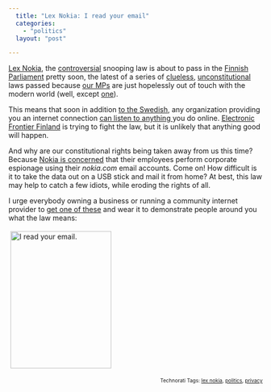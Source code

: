 ```yaml
---
  title: "Lex Nokia: I read your email"
  categories: 
    - "politics"
  layout: "post"

---
```

<p>
<a href="http://www.hs.fi/english/article/%E2%80%9DLex+Nokia%E2%80%9D+gets+blessing+from+Constitutional+Law+Committee/1135241092046">Lex Nokia</a>, the <a href="http://www.hs.fi/english/article/Government+proposal+on+employers+rights+to+employee+e-mail+information+sparks+controversy/1135235872075">controversial</a> snooping law is about to pass in the <a href="http://web.eduskunta.fi/Resource.phx/parliament/index.htx">Finnish Parliament</a> pretty soon, the latest of a series of <a href="http://bergie.iki.fi/blog/decss-legal_or_illegal/">clueless</a>, <a href="http://bergie.iki.fi/blog/on_finnish_internet_censorship/">unconstitutional</a> laws passed because <a href="http://www.eduskunta.fi/triphome/bin/hex3000.sh?LAJITNIMI=$&amp;kieli=en">our MPs</a> are just hopelessly out of touch with the modern world (well, except <a href="http://www.kasvi.org/">one</a>).
</p><p>
This means that soon in addition <a href="http://bergie.iki.fi/blog/big_brother_lives_in_sweden/">to the Swedish</a>, any organization providing you an internet connection <a href="http://constantine.jaiku.com/presence/50043270">can listen to anything </a>you do online. <a href="http://effi.org/">Electronic Frontier Finland</a> is trying to fight the law, but it is unlikely that anything good will happen. 
</p><p>
And why are our constitutional rights being taken away from us this time? Because <a href="http://www.hs.fi/english/article/Nokia+snooped+on+employee+e-mail+communications+in+2005/1135237031018">Nokia is concerned</a> that their employees perform corporate espionage using their <em>nokia.com</em> email accounts. Come on! How difficult is it to take the data out on a USB stick and mail it from home? At best, this law may help to catch a few idiots, while eroding the rights of all.
</p><p>
I urge everybody owning a business or running a community internet provider to <a href="http://www.thinkgeek.com/tshirts-apparel/unisex/frustrations/31fb/">get one of these</a> and wear it to demonstrate people around you what the law means:
</p><p>
<img src="https://s3.eu-central-1.amazonaws.com/bergie-iki-fi/i_read_your_email.jpg" height="272" width="200" border="0" hspace="4" vspace="4" alt="I read your email." title="I read your email." /></p>
<p style="text-align:right;font-size:10px;">Technorati Tags: <a href="http://www.technorati.com/tag/lex%20nokia" rel="tag">lex nokia</a>, <a href="http://www.technorati.com/tag/politics" rel="tag">politics</a>, <a href="http://www.technorati.com/tag/privacy" rel="tag">privacy</a></p>
